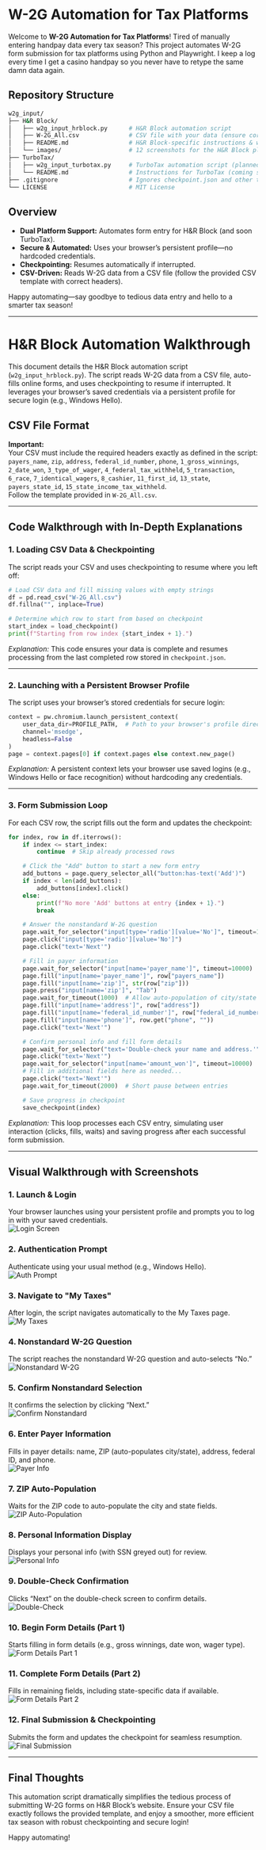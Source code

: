 # W-2G Automation for Tax Platforms

Welcome to **W-2G Automation for Tax Platforms**! Tired of manually entering handpay data every tax season? This project automates W-2G form submission for tax platforms using Python and Playwright. I keep a log every time I get a casino handpay so you never have to retype the same damn data again.

## Repository Structure

```bash
w2g_input/
├── H&R Block/
│   ├── w2g_input_hrblock.py      # H&R Block automation script
│   ├── W-2G_All.csv              # CSV file with your data (ensure correct column headers)
│   ├── README.md                 # H&R Block-specific instructions & walkthrough
│   └── images/                   # 12 screenshots for the H&R Block playthrough
├── TurboTax/
│   ├── w2g_input_turbotax.py     # TurboTax automation script (planned/in development)
│   └── README.md                 # Instructions for TurboTax (coming soon)
├── .gitignore                    # Ignores checkpoint.json and other temporary files
└── LICENSE                       # MIT License
```

## Overview

- **Dual Platform Support:** Automates form entry for H&R Block (and soon TurboTax).
- **Secure & Automated:** Uses your browser’s persistent profile—no hardcoded credentials.
- **Checkpointing:** Resumes automatically if interrupted.
- **CSV-Driven:** Reads W-2G data from a CSV file (follow the provided CSV template with correct headers).

Happy automating—say goodbye to tedious data entry and hello to a smarter tax season!

---

# H&R Block Automation Walkthrough

This document details the H&R Block automation script (`w2g_input_hrblock.py`). The script reads W-2G data from a CSV file, auto-fills online forms, and uses checkpointing to resume if interrupted. It leverages your browser’s saved credentials via a persistent profile for secure login (e.g., Windows Hello).

## CSV File Format

**Important:**  
Your CSV must include the required headers exactly as defined in the script:  
`payers_name`, `zip`, `address`, `federal_id_number`, `phone`, `1_gross_winnings`, `2_date_won`, `3_type_of_wager`, `4_federal_tax_withheld`, `5_transaction`, `6_race`, `7_identical_wagers`, `8_cashier`, `11_first_id`, `13_state`, `payers_state_id`, `15_state_income_tax_withheld`.  
Follow the template provided in `W-2G_All.csv`.

---

## Code Walkthrough with In-Depth Explanations

### 1. Loading CSV Data & Checkpointing

The script reads your CSV and uses checkpointing to resume where you left off:

```python
# Load CSV data and fill missing values with empty strings
df = pd.read_csv("W-2G_All.csv")
df.fillna("", inplace=True)

# Determine which row to start from based on checkpoint
start_index = load_checkpoint()
print(f"Starting from row index {start_index + 1}.")
```

*Explanation:* This code ensures your data is complete and resumes processing from the last completed row stored in `checkpoint.json`.

---

### 2. Launching with a Persistent Browser Profile

The script uses your browser’s stored credentials for secure login:

```python
context = pw.chromium.launch_persistent_context(
    user_data_dir=PROFILE_PATH,  # Path to your browser's profile directory
    channel='msedge',
    headless=False
)
page = context.pages[0] if context.pages else context.new_page()
```

*Explanation:* A persistent context lets your browser use saved logins (e.g., Windows Hello or face recognition) without hardcoding any credentials.

---

### 3. Form Submission Loop

For each CSV row, the script fills out the form and updates the checkpoint:

```python
for index, row in df.iterrows():
    if index <= start_index:
        continue  # Skip already processed rows

    # Click the "Add" button to start a new form entry
    add_buttons = page.query_selector_all("button:has-text('Add')")
    if index < len(add_buttons):
        add_buttons[index].click()
    else:
        print(f"No more 'Add' buttons at entry {index + 1}.")
        break

    # Answer the nonstandard W-2G question
    page.wait_for_selector("input[type='radio'][value='No']", timeout=10000)
    page.click("input[type='radio'][value='No']")
    page.click("text='Next'")

    # Fill in payer information
    page.wait_for_selector("input[name='payer_name']", timeout=10000)
    page.fill("input[name='payer_name']", row["payers_name"])
    page.fill("input[name='zip']", str(row["zip"]))
    page.press("input[name='zip']", "Tab")
    page.wait_for_timeout(1000)  # Allow auto-population of city/state
    page.fill("input[name='address']", row["address"])
    page.fill("input[name='federal_id_number']", row["federal_id_number"])
    page.fill("input[name='phone']", row.get("phone", ""))
    page.click("text='Next'")

    # Confirm personal info and fill form details
    page.wait_for_selector("text='Double-check your name and address.'", timeout=10000)
    page.click("text='Next'")
    page.wait_for_selector("input[name='amount_won']", timeout=10000)
    # Fill in additional fields here as needed...
    page.click("text='Next'")
    page.wait_for_timeout(2000)  # Short pause between entries

    # Save progress in checkpoint
    save_checkpoint(index)
```

*Explanation:* This loop processes each CSV entry, simulating user interaction (clicks, fills, waits) and saving progress after each successful form submission.

---

## Visual Walkthrough with Screenshots

### 1. Launch & Login  
Your browser launches using your persistent profile and prompts you to log in with your saved credentials.  
![Login Screen](./images/1_login.png)

### 2. Authentication Prompt  
Authenticate using your usual method (e.g., Windows Hello).  
![Auth Prompt](./images/2_auth.png)

### 3. Navigate to "My Taxes"  
After login, the script navigates automatically to the My Taxes page.  
![My Taxes](./images/3_mytaxes.png)

### 4. Nonstandard W-2G Question  
The script reaches the nonstandard W-2G question and auto-selects “No.”  
![Nonstandard W-2G](./images/4_nonstandard.png)

### 5. Confirm Nonstandard Selection  
It confirms the selection by clicking “Next.”  
![Confirm Nonstandard](./images/5_confirm.png)

### 6. Enter Payer Information  
Fills in payer details: name, ZIP (auto-populates city/state), address, federal ID, and phone.  
![Payer Info](./images/6_payer_info.png)

### 7. ZIP Auto-Population  
Waits for the ZIP code to auto-populate the city and state fields.  
![ZIP Auto-Population](./images/7_zip_auto.png)

### 8. Personal Information Display  
Displays your personal info (with SSN greyed out) for review.  
![Personal Info](./images/8_personal_info.png)

### 9. Double-Check Confirmation  
Clicks “Next” on the double-check screen to confirm details.  
![Double-Check](./images/9_double_check.png)

### 10. Begin Form Details (Part 1)  
Starts filling in form details (e.g., gross winnings, date won, wager type).  
![Form Details Part 1](./images/10_form_details1.png)

### 11. Complete Form Details (Part 2)  
Fills in remaining fields, including state-specific data if available.  
![Form Details Part 2](./images/11_form_details2.png)

### 12. Final Submission & Checkpointing  
Submits the form and updates the checkpoint for seamless resumption.  
![Final Submission](./images/12_final.png)

---

## Final Thoughts

This automation script dramatically simplifies the tedious process of submitting W-2G forms on H&R Block’s website. Ensure your CSV file exactly follows the provided template, and enjoy a smoother, more efficient tax season with robust checkpointing and secure login!

Happy automating!
